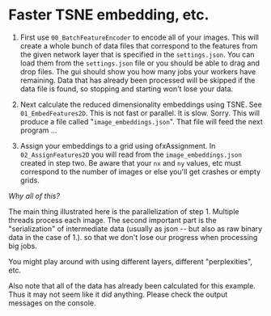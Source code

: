 # Faster TSNE embedding, etc.

1. First use `00_BatchFeatureEncoder` to encode all of your images. This will create a whole bunch of data files that correspond to the features from the given network layer that is specified in the `settings.json`.  You can load them from the `settings.json` file or you should be able to drag and drop files.  The gui should show you how many jobs your workers have remaining.  Data that has already been processed will be skipped if the data file is found, so stopping and starting won't lose your data.

2. Next calculate the reduced dimensionality embeddings using TSNE.  See `01_EmbedFeatures2D`.  This is not fast or parallel.  It is slow.  Sorry.  This will produce a file called "`image_embeddings.json`". That file will feed the next program ...

3.  Assign your embeddings to a grid using ofxAssignment. In `02_AssignFeatures2D` you will read from the `image_embeddings.json` created in step two.  Be aware that your `nx` and `ny` values, etc must correspond to the number of images or else you'll get crashes or empty grids.

_Why all of this?_

The main thing illustrated here is the parallelization of step 1.  Multiple threads process each image.  The second important part is the "serialization" of intermediate data (usually as json -- but also as raw binary data in the case of 1.). so that we don't lose our progress when processing big jobs.

You might play around with using different layers, different "perplexities", etc.

Also note that all of the data has already been calculated for this example.  Thus it may not seem like it did anything.  Please check the output messages on the console.


